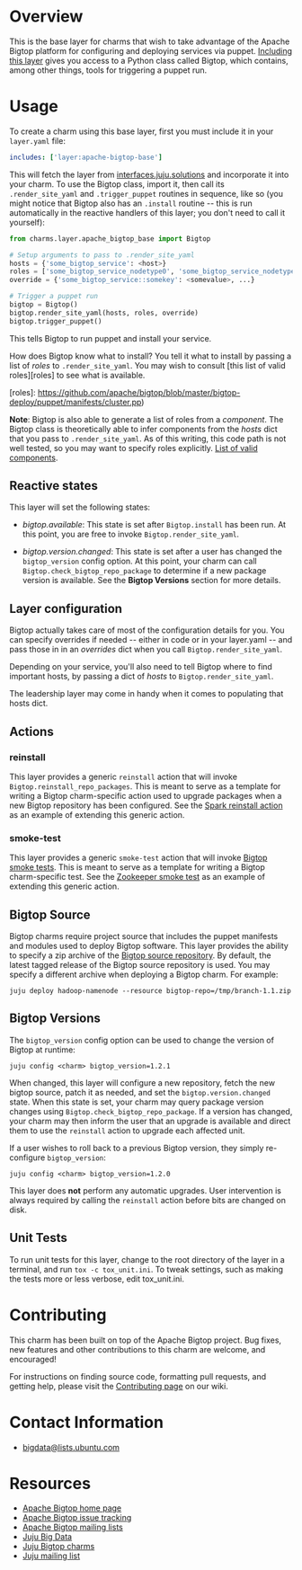# Overview

This is the base layer for charms that wish to take advantage of the
Apache Bigtop platform for configuring and deploying services via
puppet. [Including this layer][building] gives you access to a Python
class called Bigtop, which contains, among other things, tools for
triggering a puppet run.

[building]: https://jujucharms.com/docs/stable/authors-charm-building


# Usage

To create a charm using this base layer, first you must include it in
your `layer.yaml` file:

```yaml
includes: ['layer:apache-bigtop-base']
```

This will fetch the layer from [interfaces.juju.solutions][] and
incorporate it into your charm. To use the Bigtop class, import it,
then call its `.render_site_yaml` and `.trigger_puppet` routines in
sequence, like so (you might notice that Bigtop also has an `.install`
routine -- this is run automatically in the reactive handlers of this
layer; you don't need to call it yourself):

[interfaces.juju.solutions]: http://interfaces.juju.solutions/

```python
from charms.layer.apache_bigtop_base import Bigtop

# Setup arguments to pass to .render_site_yaml
hosts = {'some_bigtop_service': <host>}
roles = ['some_bigtop_service_nodetype0', 'some_bigtop_service_nodetype1']
override = {'some_bigtop_service::somekey': <somevalue>, ...}

# Trigger a puppet run
bigtop = Bigtop()
bigtop.render_site_yaml(hosts, roles, override)
bigtop.trigger_puppet()
```

This tells Bigtop to run puppet and install your service.

How does Bigtop know what to install? You tell it what to install by
passing a list of *roles* to `.render_site_yaml`. You may wish to
consult [this list of valid roles][roles] to see what is available.

[roles]: https://github.com/apache/bigtop/blob/master/bigtop-deploy/puppet/manifests/cluster.pp)

**Note**: Bigtop is also able to generate a list of roles from a
*component*. The Bigtop class is theoretically able to infer
components from the *hosts* dict that you pass to
`.render_site_yaml`. As of this writing, this code path is not well
tested, so you may want to specify roles explicitly. [List of
valid components][components].

[components]: https://github.com/apache/bigtop/blob/master/bigtop-deploy/puppet/hieradata/site.yaml

## Reactive states

This layer will set the following states:

  * *bigtop.available*: This state is set after `Bigtop.install` has been run.
  At this point, you are free to invoke `Bigtop.render_site_yaml`.

  * *bigtop.version.changed*: This state is set after a user has changed
  the `bigtop_version` config option. At this point, your charm can call
  `Bigtop.check_bigtop_repo_package` to determine if a new package version
  is available. See the **Bigtop Versions** section for more details.

## Layer configuration

Bigtop actually takes care of most of the configuration details for
you. You can specify overrides if needed -- either in code or in your
layer.yaml -- and pass those in in an *overrides* dict when you call
`Bigtop.render_site_yaml`.

Depending on your service, you'll also need to tell Bigtop where to
find important hosts, by passing a dict of *hosts* to
`Bigtop.render_site_yaml`.

The leadership layer may come in handy when it comes to populating
that hosts dict.

## Actions

### reinstall ###
This layer provides a generic `reinstall` action that will invoke
`Bigtop.reinstall_repo_packages`. This is meant to serve as a template for
writing a Bigtop charm-specific action used to upgrade packages when a new
Bigtop repository has been configured. See the
[Spark reinstall action][spark-reinstall] as an example of extending this
generic action.

[spark-reinstall]: https://github.com/apache/bigtop/blob/master/bigtop-packages/src/charm/spark/layer-spark/actions/reinstall

### smoke-test ###
This layer provides a generic `smoke-test` action that will invoke [Bigtop
smoke tests][bigtop-smoke]. This is meant to serve as a template for
writing a Bigtop charm-specific test. See the [Zookeeper smoke
test][zk-smoke] as an example of extending this generic action.

[bigtop-smoke]: https://github.com/apache/bigtop/tree/master/bigtop-tests/smoke-tests
[zk-smoke]: https://github.com/apache/bigtop/blob/master/bigtop-packages/src/charm/zookeeper/layer-zookeeper/actions/smoke-test

## Bigtop Source

Bigtop charms require project source that includes the puppet manifests and
modules used to deploy Bigtop software. This layer provides the ability to
specify a zip archive of the [Bigtop source repository][bigtop-repo]. By
default, the latest tagged release of the Bigtop source repository is used.
You may specify a different archive when deploying a Bigtop charm. For example:

```
juju deploy hadoop-namenode --resource bigtop-repo=/tmp/branch-1.1.zip
```

[bigtop-repo]: https://github.com/apache/bigtop/tree/master

## Bigtop Versions

The `bigtop_version` config option can be used to change the version of
Bigtop at runtime:

    juju config <charm> bigtop_version=1.2.1

When changed, this layer will configure a new repository, fetch the new bigtop
source, patch it as needed, and set the `bigtop.version.changed` state. When
this state is set, your charm may query package version changes using
`Bigtop.check_bigtop_repo_package`. If a version has changed, your charm may
then inform the user that an upgrade is available and direct them to use the
`reinstall` action to upgrade each affected unit.

If a user wishes to roll back to a previous Bigtop version, they simply
re-configure `bigtop_version`:

    juju config <charm> bigtop_version=1.2.0

This layer does **not** perform any automatic upgrades. User intervention is
always required by calling the `reinstall` action before bits are changed
on disk.

## Unit Tests

To run unit tests for this layer, change to the root directory of the
layer in a terminal, and run `tox -c tox_unit.ini`. To tweak settings,
such as making the tests more or less verbose, edit tox_unit.ini.


# Contributing

This charm has been built on top of the Apache Bigtop project. Bug
fixes, new features and other contributions to this charm are welcome,
and encouraged!

For instructions on finding source code, formatting pull requests, and
getting help, please visit the [Contributing page][contributing] on our
wiki.

[contributing]: https://github.com/juju-solutions/bigdata-community/wiki/Contributing


# Contact Information

- <bigdata@lists.ubuntu.com>


# Resources

- [Apache Bigtop home page](http://bigtop.apache.org/)
- [Apache Bigtop issue tracking](http://bigtop.apache.org/issue-tracking.html)
- [Apache Bigtop mailing lists](http://bigtop.apache.org/mail-lists.html)
- [Juju Big Data](https://jujucharms.com/big-data)
- [Juju Bigtop charms](https://jujucharms.com/q/bigtop)
- [Juju mailing list](https://lists.ubuntu.com/mailman/listinfo/juju)
